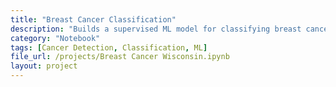 ```yaml
---
title: "Breast Cancer Classification"
description: "Builds a supervised ML model for classifying breast cancer using diagnostic features."
category: "Notebook"
tags: [Cancer Detection, Classification, ML]
file_url: /projects/Breast Cancer Wisconsin.ipynb
layout: project
---
```

